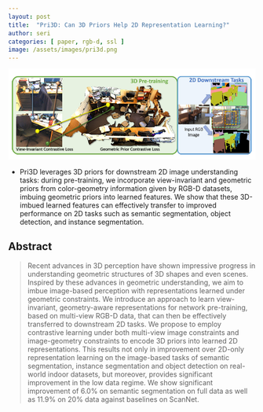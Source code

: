 ```yaml
---
layout: post
title:  "Pri3D: Can 3D Priors Help 2D Representation Learning?"
author: seri
categories: [ paper, rgb-d, ssl ]
image: /assets/images/pri3d.png
---
```


![](/assets/images/pri3d.png)
* Pri3D leverages 3D priors for downstream 2D image understanding tasks: during pre-training, we incorporate view-invariant and geometric priors from color-geometry information given by RGB-D datasets, imbuing geometric priors into learned features. We show that these 3D-imbued learned features can effectively transfer to improved performance on 2D tasks such as semantic segmentation, object detection, and instance segmentation. 

## Abstract
> Recent advances in 3D perception have shown impressive progress in understanding geometric structures of 3D shapes and even scenes. Inspired by these advances in geometric understanding, we aim to imbue image-based perception with representations learned under geometric constraints. We introduce an approach to learn view-invariant, geometry-aware representations for network pre-training, based on multi-view RGB-D data, that can then be effectively transferred to downstream 2D tasks. We propose to employ contrastive learning under both multi-view image constraints and image-geometry constraints to encode 3D priors into learned 2D representations. This results not only in improvement over 2D-only representation learning on the image-based tasks of semantic segmentation, instance segmentation and object detection on real-world indoor datasets, but moreover, provides significant improvement in the low data regime. We show significant improvement of 6.0% on semantic segmentation on full data as well as 11.9% on 20% data against baselines on ScanNet. 
